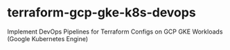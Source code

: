 # terraform-gcp-gke-k8s-devops
Implement DevOps Pipelines for Terraform Configs on GCP GKE Workloads (Google Kubernetes Engine)

